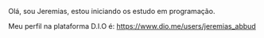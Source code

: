 Olá, sou Jeremias, estou iniciando os estudo em programação.

Meu perfil na plataforma D.I.O é: https://www.dio.me/users/jeremias_abbud


